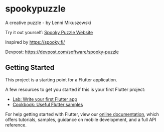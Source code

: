 # spookypuzzle

A creative puzzle - by Lenni Mikuszewski

Try it out yourself: [Spooky Puzzle Website](https://lennim.github.io/spooky-puzzle/)

Inspired by https://spooky.fi/

Devpost: https://devpost.com/software/spooky-puzzle

## Getting Started

This project is a starting point for a Flutter application.

A few resources to get you started if this is your first Flutter project:

- [Lab: Write your first Flutter app](https://flutter.dev/docs/get-started/codelab)
- [Cookbook: Useful Flutter samples](https://flutter.dev/docs/cookbook)

For help getting started with Flutter, view our
[online documentation](https://flutter.dev/docs), which offers tutorials,
samples, guidance on mobile development, and a full API reference.

